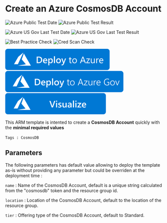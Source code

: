# Create an Azure CosmosDB Account

![Azure Public Test Date](https://azurequickstartsservice.blob.core.windows.net/badges/101-cosmosdb-create-account/PublicLastTestDate.svg)
![Azure Public Test Result](https://azurequickstartsservice.blob.core.windows.net/badges/101-cosmosdb-create-account/PublicDeployment.svg)

![Azure US Gov Last Test Date](https://azurequickstartsservice.blob.core.windows.net/badges/101-cosmosdb-create-account/FairfaxLastTestDate.svg)
![Azure US Gov Last Test Result](https://azurequickstartsservice.blob.core.windows.net/badges/101-cosmosdb-create-account/FairfaxDeployment.svg)

![Best Practice Check](https://azurequickstartsservice.blob.core.windows.net/badges/101-cosmosdb-create-account/BestPracticeResult.svg)
![Cred Scan Check](https://azurequickstartsservice.blob.core.windows.net/badges/101-cosmosdb-create-account/CredScanResult.svg)

[![Deploy To Azure](https://raw.githubusercontent.com/Azure/azure-quickstart-templates/master/1-CONTRIBUTION-GUIDE/images/deploytoazure.svg?sanitize=true)](https://portal.azure.com/#create/Microsoft.Template/uri/https%3A%2F%2Fraw.githubusercontent.com%2FAzure%2Fazure-quickstart-templates%2Fmaster%2F101-cosmosdb-create-account%2Fazuredeploy.json)
[![Deploy To Azure US Gov](https://raw.githubusercontent.com/Azure/azure-quickstart-templates/master/1-CONTRIBUTION-GUIDE/images/deploytoazuregov.svg?sanitize=true)](https://portal.azure.us/#create/Microsoft.Template/uri/https%3A%2F%2Fraw.githubusercontent.com%2FAzure%2Fazure-quickstart-templates%2Fmaster%2F101-cosmosdb-create-account%2Fazuredeploy.json)
[![Visualize](https://raw.githubusercontent.com/Azure/azure-quickstart-templates/master/1-CONTRIBUTION-GUIDE/images/visualizebutton.svg?sanitize=true)](http://armviz.io/#/?load=https%3A%2F%2Fraw.githubusercontent.com%2FAzure%2Fazure-quickstart-templates%2Fmaster%2F101-cosmosdb-create-account%2Fazuredeploy.json)

This ARM template is intented to create a **CosmosDB Account** quickly with the **minimal required values**

`Tags : CosmosDB`

## Parameters
The following parameters has default value allowing to deploy the template as-is without providing any parameter but could be overriden at the deployment time :

`name` : Name of the CosmosDB Account, default is a unique string calculated from the "cosmosdb" token and the resource group id.  

`location` : Location of the CosmosDB Account, default to the location of the resource group.  

`tier` : Offering type of the CosmosDB Account, default to Standard.


